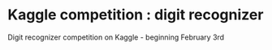 # Kaggle competition : digit recognizer
Digit recognizer competition on Kaggle - beginning February 3rd
